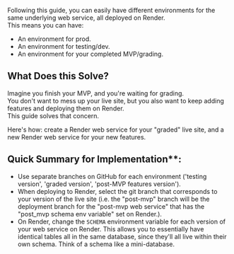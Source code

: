 Following this guide, you can easily have different environments 
for the same underlying web service, all deployed on Render.  
This means you can have:

- An environment for prod.
- An environment for testing/dev.
- An environment for your completed MVP/grading.

## What Does this Solve?
Imagine you finish your MVP, and you're waiting for grading.  
You don't want to mess up your live site, but you also want to 
keep adding features and deploying them on Render.  
This guide solves that concern.  

Here's how: create a Render web service for your "graded" live site, 
and a new Render web service for your new features. 

## Quick Summary for Implementation**: 
- Use separate branches on GitHub for each environment ('testing version', 'graded version', 'post-MVP features version').
- When deploying to Render, select the git branch that corresponds to your version of the live site (i.e. the "post-mvp" branch will be the deployment branch for the "post-mvp web service" that has the "post_mvp schema env variable" set on Render.).
- On Render, change the `SCHEMA` environment variable for each version of your web service on Render.  This allows you to essentially have identical tables all in the same database, since they'll all live within their own schema.  Think of a schema like a mini-database.
